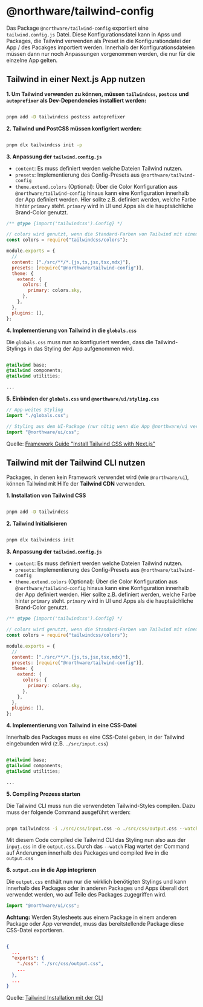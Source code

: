 # @northware/tailwind-config

Das Package `@northware/tailwind-config` exportiert eine `tailwind.config.js` Datei. Diese Konfigurationsdatei kann in Apss und Packages, die Tailwind verwenden als Preset in die Konfigurationdatei der App / des Pacakges importiert werden. Innerhalb der Konfigurationsdateien müssen dann nur noch Anpassungen vorgenommen werden, die nur für die einzelne App gelten.

## Tailwind in einer Next.js App nutzen

**1. Um Tailwind verwenden zu können, müssen `tailwindcss`, `postcss` und `autoprefixer` als Dev-Dependencies installiert werden:**

```cmd

pnpm add -D tailwindcss postcss autoprefixer

```

**2. Tailwind und PostCSS müssen konfigriert werden:**

```cmd

pnpm dlx tailwindcss init -p

```

**3. Anpassung der `tailwind.config.js`**

- `content`: Es muss definiert werden welche Dateien Tailwind nutzen.
- `presets`: Implementierung des Config-Presets aus `@northware/tailwind-config`
- `theme.extend.colors` (Optional): Über die Color Konfiguration aus `@northware/tailwind-config` hinaus kann eine Konfiguration innerhalb der App definiert werden. Hier sollte z.B. definiert werden, welche Farbe hinter `primary` steht. `primary` wird in UI und Apps als die hauptsächliche Brand-Color genutzt.

```js title="./tailwind.config.js"
/** @type {import('tailwindcss').Config} */

// colors wird genutzt, wenn die Standard-Farben von Tailwind mit einem anderen Namen genutzt werden sollen
const colors = require("tailwindcss/colors");

module.exports = {
  //
  content: ["./src/**/*.{js,ts,jsx,tsx,mdx}"],
  presets: [require("@northware/tailwind-config")],
  theme: {
    extend: {
      colors: {
        primary: colors.sky,
      },
    },
  },
  plugins: [],
};
```

**4. Implementierung von Tailwind in die `globals.css`**

Die `globals.css` muss nun so konfiguriert werden, dass die Tailwind-Stylings in das Styling der App aufgenommen wird.

```css title="./src/app/globals.css"

@tailwind base;
@tailwind components;
@tailwind utilities;

...

```

**5. Einbinden der `globals.css` und `@northware/ui/styling.css`**

```jsx title="./src/app/layout.jsx"
// App-weites Styling
import "./globals.css";

// Styling aus dem UI-Package (nur nötig wenn die App @northware/ui verwendet)
import "@northware/ui/css";
```

Quelle: [Framework Guide "Install Tailwind CSS with Next.js"](https://tailwindcss.com/docs/guides/nextjs)

## Tailwind mit der Tailwind CLI nutzen

Packages, in denen kein Framework verwendet wird (wie `@northware/ui`), können Tailwind mit Hilfe der **Tailwind CDN** verwenden.

**1. Installation von Tailwind CSS**

```cmd

pnpm add -D tailwindcss

```

**2. Tailwind Initialisieren**

```cmd

pnpm dlx tailwindcss init

```

**3. Anpassung der `tailwind.config.js`**

- `content`: Es muss definiert werden welche Dateien Tailwind nutzen.
- `presets`: Implementierung des Config-Presets aus `@northware/tailwind-config`
- `theme.extend.colors` (Optional): Über die Color Konfiguration aus `@northware/tailwind-config` hinaus kann eine Konfiguration innerhalb der App definiert werden. Hier sollte z.B. definiert werden, welche Farbe hinter `primary` steht. `primary` wird in UI und Apps als die hauptsächliche Brand-Color genutzt.

```js title="./tailwind.config.js"
/** @type {import('tailwindcss').Config} */

// colors wird genutzt, wenn die Standard-Farben von Tailwind mit einem anderen Namen genutzt werden sollen
const colors = require("tailwindcss/colors");

module.exports = {
  //
  content: ["./src/**/*.{js,ts,jsx,tsx,mdx}"],
  presets: [require("@northware/tailwind-config")],
  theme: {
    extend: {
      colors: {
        primary: colors.sky,
      },
    },
  },
  plugins: [],
};
```

**4. Implementierung von Tailwind in eine CSS-Datei**

Innerhalb des Packages muss es eine CSS-Datei geben, in der Tailwind eingebunden wird (z.B. `./src/input.css`)

```css title="./src/css/input.css"

@tailwind base;
@tailwind components;
@tailwind utilities;

...

```

**5. Compiling Prozess starten**

Die Tailwind CLI muss nun die verwendeten Tailwind-Styles compilen. Dazu muss der folgende Command ausgeführt werden:

```cmd

pnpm tailwindcss -i ./src/css/input.css -o ./src/css/output.css --watch

```

Mit diesem Code compiled die Tailwind CLI das Styling nun also aus der `input.css` in die `output.css`.
Durch das `--watch` Flag wartet der Command auf Änderungen innerhalb des Packages und compiled live in die `output.css`

**6. `output.css` in die App integrieren**

Die `output.css` enthält nun nur die wirklich benötigten Stylings und kann innerhalb des Packages oder in anderen Packages und Apps überall dort verwendet werden, wo auf Teile des Packages zugegriffen wird.

```jsx title="./layout.jsx"
import "@northware/ui/css";
```

**Achtung:** Werden Stylesheets aus einem Package in einem anderen Package oder App verwendet, muss das bereitstellende Package diese CSS-Datei exportieren.

```json title="package.json"

{
  ...
  "exports": {
    "./css": "./src/css/output.css",
    ...
  },
  ...
}

```

Quelle: [Tailwind Installation mit der CLI](https://tailwindcss.com/docs/installation)
